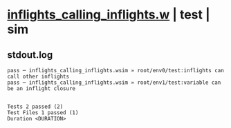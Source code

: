 # [inflights_calling_inflights.w](../../../../../examples/tests/valid/inflights_calling_inflights.w) | test | sim

## stdout.log
```log
pass ─ inflights_calling_inflights.wsim » root/env0/test:inflights can call other inflights 
pass ─ inflights_calling_inflights.wsim » root/env1/test:variable can be an inflight closure
 
 
Tests 2 passed (2)
Test Files 1 passed (1)
Duration <DURATION>
```

